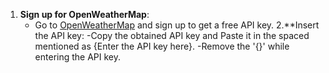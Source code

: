 1. **Sign up for OpenWeatherMap**:
   - Go to [OpenWeatherMap](https://openweathermap.org/) and sign up to get a free API key.
2.**Insert the API key:
  -Copy the obtained API key and Paste it in the spaced mentioned as {Enter the API key here}.
  -Remove the '{}' while entering the API key.
